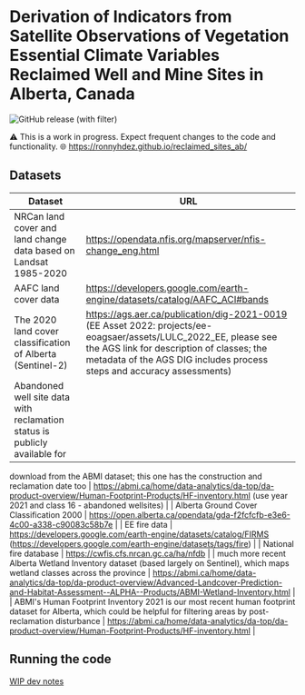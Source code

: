 # Derivation of Indicators from Satellite Observations of Vegetation Essential Climate Variables Reclaimed Well and Mine Sites in Alberta, Canada 

![GitHub release (with filter)](https://img.shields.io/github/v/release/ronnyhdez/reclaimed_sites_ab) 

:warning: This is a work in progress. Expect frequent changes to the code and functionality.
:globe_with_meridians: https://ronnyhdez.github.io/reclaimed_sites_ab/


## Datasets

| Dataset | URL |
| ------- | ----|
| NRCan land cover and land change data based on Landsat 1985-2020 | https://opendata.nfis.org/mapserver/nfis-change_eng.html |
| AAFC land cover data | https://developers.google.com/earth-engine/datasets/catalog/AAFC_ACI#bands |
| The 2020 land cover classification of Alberta (Sentinel-2) | https://ags.aer.ca/publication/dig-2021-0019  (EE Asset 2022: projects/ee-eoagsaer/assets/LULC_2022_EE, please see the AGS link for description of classes; the metadata of the AGS DIG includes process steps and accuracy assessments) |
| Abandoned well site data with reclamation status is publicly available for
download from the ABMI dataset; this one has the construction and reclamation
date too | https://abmi.ca/home/data-analytics/da-top/da-product-overview/Human-Footprint-Products/HF-inventory.html (use year 2021 and class 16 - abandoned wellsites) |
| Alberta Ground Cover Classification 2000 | https://open.alberta.ca/opendata/gda-f2fcfcfb-e3e6-4c00-a338-c90083c58b7e |
| EE fire data | https://developers.google.com/earth-engine/datasets/catalog/FIRMS (https://developers.google.com/earth-engine/datasets/tags/fire) |
| National fire database | https://cwfis.cfs.nrcan.gc.ca/ha/nfdb | 
| much more recent Alberta Wetland Inventory dataset (based largely on Sentinel), which maps wetland classes across the province | https://abmi.ca/home/data-analytics/da-top/da-product-overview/Advanced-Landcover-Prediction-and-Habitat-Assessment--ALPHA--Products/ABMI-Wetland-Inventory.html |
| ABMI's Human Footprint Inventory 2021 is our most recent human footprint dataset for Alberta, which could be helpful for filtering areas by post-reclamation disturbance | https://abmi.ca/home/data-analytics/da-top/da-product-overview/Human-Footprint-Products/HF-inventory.html |

## Running the code

[WIP dev notes](https://github.com/ronnyhdez/reclaimed_sites_ab/wiki/Dev-notes)
